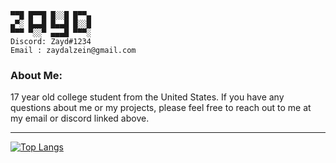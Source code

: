 ```
▀▀█ █▀▀█ █░░█ █▀▀▄
▄▀░ █▄▄█ █▄▄█ █░░█
▀▀▀ ▀░░▀ ▄▄▄█ ▀▀▀░
Discord: Zayd#1234
Email : zaydalzein@gmail.com
```

### About Me:
<p>
17 year old college student from the United States.
If you have any questions about me or my projects, please feel free to reach out to me at my email or discord linked above.
</p>

***

[![Top Langs](https://github-readme-stats.vercel.app/api/top-langs/?username=Zaydo123&layout=compact&theme=tokyonight)](https://github.com/anuraghazra/github-readme-stats)

